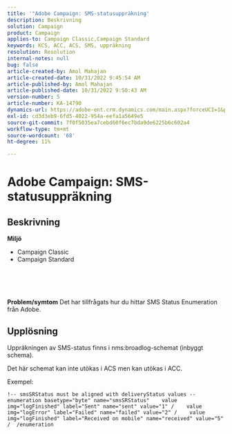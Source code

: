 ```yaml
---
title: '"Adobe Campaign: SMS-statusuppräkning'
description: Beskrivning
solution: Campaign
product: Campaign
applies-to: Campaign Classic,Campaign Standard
keywords: KCS, ACC, ACS, SMS, uppräkning
resolution: Resolution
internal-notes: null
bug: false
article-created-by: Amol Mahajan
article-created-date: 10/31/2022 9:45:54 AM
article-published-by: Amol Mahajan
article-published-date: 10/31/2022 9:50:43 AM
version-number: 5
article-number: KA-14790
dynamics-url: https://adobe-ent.crm.dynamics.com/main.aspx?forceUCI=1&pagetype=entityrecord&etn=knowledgearticle&id=6ee59aca-0059-ed11-9561-6045bd006079
exl-id: cd3d3eb9-6fd5-4022-954a-eefa1a5649e5
source-git-commit: 7f0f5035ea7cebd60f6ec7bda9de6225b6c602a4
workflow-type: tm+mt
source-wordcount: '68'
ht-degree: 11%

---
```


# Adobe Campaign: SMS-statusuppräkning

## Beskrivning

<b>Miljö</b>
- Campaign Classic
- Campaign Standard

<br><br> <br><br><b>Problem/symtom</b>
Det har tillfrågats hur du hittar SMS Status Enumeration från Adobe.


## Upplösning


Uppräkningen av SMS-status finns i nms:broadlog-schemat (inbyggt schema).

Det här schemat kan inte utökas i ACS men kan utökas i ACC.

Exempel:


```
!-- smsSRStatus must be aligned with deliveryStatus values --  enumeration basetype="byte" name="smsSRStatus"    value img="logFinished" label="Sent" name="sent" value="1" /    value img="logError" label="Failed" name="failed" value="2" /    value img="logFinished" label="Received on mobile" name="received" value="5" /  /enumeration
```
